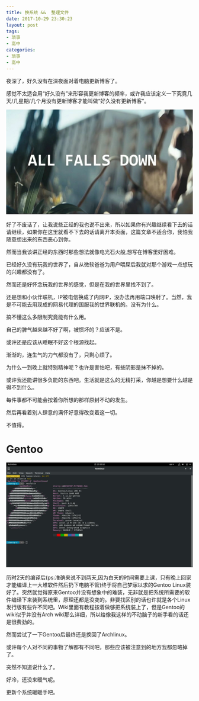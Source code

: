 ```yaml
---
title: 换系统 &&  整理文件
date: 2017-10-29 23:30:23
layout: post
tags:
- 琐事
- 高中
categories:
- 琐事
- 高中
---
```

夜深了，好久没有在深夜面对着电脑更新博客了。

感觉不太适合用“好久没有”来形容我更新博客的频率，或许我应该定义一下究竟几天/几星期/几个月没有更新博客才能叫做“好久没有更新博客”。

![All Falls Down](/images/Changing-system/all-falls-down.jpg "ALL FALLS DOWN")
<!--more-->


好了不废话了，让我说些正经的我也说不出来，所以如果你有兴趣继续看下去的话请继续，如果你在这里就看不下去的话请离开本页面，这篇文章不适合你，我怕我随意想出来的东西恶心到你。


然而当我该讲正经的东西时那些想法就像电光石火般,想写在博客里好困难。

已经好久没有玩我的世界了，自从微软爸爸为用户喂屎后我就对那个游戏一点想玩的兴趣都没有了。

然而还是好怀念玩我的世界的感觉，但是在我的世界里找不到了。

还是想和小伙伴联机，IP被电信换成了内网IP，没办法再用端口映射了。当然，我是不可能去用现成的网易代理的国服我的世界联机的。没有为什么。

搞不懂这么多限制究竟能有什么用。

自己的脾气越来越不好了啊，被惯坏的？应该不是。

或许还是应该从睡眠不好这个根源找起。

渐渐的，连生气的力气都没有了，只剩心烦了。


为什么一到晚上就特别精神呢？也许是害怕吧，有些阴影是抹不掉的。

或许我还能讲很多负能的东西吧。生活就是这么的无精打采，你越是想要什么越是得不到什么。

每件事都不可能会按着你所想的那样原封不动的发生。

然后再看着别人肆意的满怀好意得改变着这一切。


不值得。

# Gentoo
![](/images/Changing-system/gentoo.jpg "Gentoo Linux")

历时2天的编译后(ps:准确来说不到两天,因为白天的时间需要上课，只有晚上回家才能编译上一大堆软件然后扔下电脑不管)终于将自己梦寐以求的Gentoo Linux装好了。突然就觉得原来Gentoo并没有想象中的难装，无非就是把系统所需要的软件编译下来装到系统里，原理还都是没变的。非要找区别的话也许就是各个Linux发行版有些许不同吧。Wiki里面有教程按着做够把系统装上了，但是Gentoo的wiki似乎并没有Arch wiki那么详细，所以给像我这样的不动脑子的新手看的话还是很费劲的。

然而尝试了一下Gentoo后最终还是换回了Archlinux。

或许每个人对不同的事物了解都有不同吧，那些应该被注意到的地方我都忽略掉了。


突然不知道说什么了。

好冷，还没来暖气呢。

更新个系统暖暖手吧。


<br/>
<br/>
<br/>
<br/>
